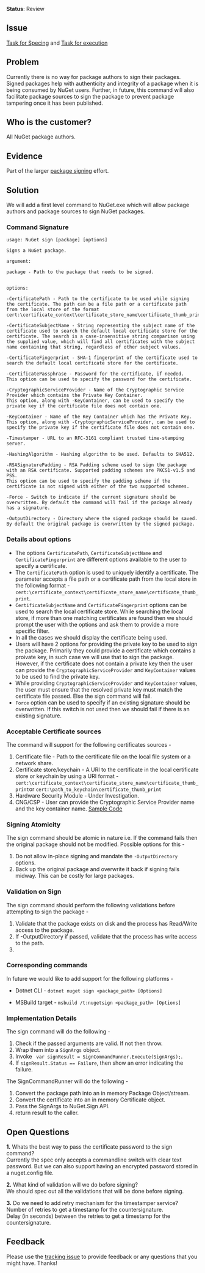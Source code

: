 **Status**: Review

## Issue
[Task for Specing](https://github.com/nuget/home/issues/5907) and [Task for execution](https://github.com/nuget/home/issues/5904)

## Problem
Currently there is no way for package authors to sign their packages. Signed packages help with authenticity and integrity of a package when it is being consumed by NuGet users. Further, in future, this command will also facilitate package sources to sign the package to prevent package tampering once it has been published.

## Who is the customer?
All NuGet package authors.

## Evidence
Part of the larger [package signing](https://github.com/NuGet/Home/wiki/Author-Package-Signing) effort.

##  Solution
We will add a first level command to NuGet.exe which will allow package authors and package sources to sign NuGet packages.

### Command Signature 
```
usage: NuGet sign [package] [options]

Signs a NuGet package.

argument:

package - Path to the package that needs to be signed.


options:

-CertificatePath - Path to the certificate to be used while signing the certificate. The path can be a file path or a certificate path from the local store of the format cert:\certificate_context\certificate_store_name\certificate_thumb_print.

-CertificateSubjectName - String representing the subject name of the certificate used to search the default local certificate store for the certificate. The search is a case-insensitive string comparison using the supplied value, which will find all certificates with the subject name containing that string, regardless of other subject values.

-CertificateFingerprint - SHA-1 fingerprint of the certificate used to search the default local certificate store for the certificate.

-CertificatePassphrase - Password for the certificate, if needed. 
This option can be used to specify the password for the certificate.

-CryptographicServiceProvider - Name of the Cryptographic Service Provider which contains the Private Key Container.
This option, along with -KeyContainer, can be used to specify the private key if the certificate file does not contain one.

-KeyContainer - Name of the Key Container which has the Private Key.
This option, along with -CryptographicServiceProvider, can be used to specify the private key if the certificate file does not contain one.

-Timestamper - URL to an RFC-3161 compliant trusted time-stamping server.

-HashingAlgorithm - Hashing algorithm to be used. Defaults to SHA512.

-RSASignaturePadding - RSA Padding scheme used to sign the package with an RSA certificate. Supported padding schemes are PKCS1-v1.5 and PSS.
This option can be used to specify the padding scheme if the certificate is not signed with either of the two supported schemes.

-Force - Switch to indicate if the current signature should be overwritten. By default the command will fail if the package already has a signature.

-OutputDirectory - Directory where the signed package should be saved. By default the original package is overwritten by the signed package.
```

### Details about options
* The options `CertificatePath`, `CertificateSubjectName` and `CertificateFingerprint` are different options available to the user to specify a certificate.
* The `CertificatePath` option is used to uniquely identify a certificate. The parameter accepts a file path or a certificate path from the local store in the following format - `cert:\certificate_context\certificate_store_name\certificate_thumb_print`.
* `CertificateSubjectName` and `CertificateFingerprint` options can be used to search the local certificate store. While searching the local store, if more than one matching certificates are found then we should prompt the user with the options and ask them to provide a more specific filter. 
* In all the cases we should display the certificate being used.  
* Users will have 2 options for providing the private key to be used to sign the package. Primarily they could provide a certificate which contains a proivate key, in such case we will use that to sign the package. However, if the certificate does not contain a private key then the user can provide the `CryptographicServiceProvider` and `KeyContainer` values to be used to find the private key.  
* While providing `CryptographicServiceProvider` and `KeyContainer` values, the user must ensure that the resolved private key must match the certificate file passed. Else the sign command will fail.
* `Force` option can be used to specify if an existing signature should be overwritten. If this switch is not used then we should fail if there is an existing signature.

### Acceptable Certificate sources
The command will support for the following certificates sources - 
 1. Certificate file - Path to the certificate file on the local file system or a network share.
 2. Certificate store/keychain - A URI to the certificate in the local certificate store or keychain by using a URI format - `cert:\certificate_context\certificate_store_name\certificate_thumb_print`or `cert:\path_to_keychain\certificate_thumb_print`
 3. Hardware Security Module - Under Investigation.
 4. CNG/CSP - User can provide the Cryptographic Service Provider name and the key container name. [Sample Code](https://msdn.microsoft.com/en-us/library/system.security.cryptography.cspparameters(v=vs.110).aspx)

### Signing Atomicity
The sign command should be atomic in nature i.e. If the command fails then the original package should not be modified. Possible options for this - 
 1. Do not allow in-place signing and mandate the `-OutputDirectory` options. 
 2. Back up the original package and overwrite it back if signing fails midway. This can be costly for large packages.

### Validation on Sign
The sign command should perform the following validations before attempting to sign the package - 
 1. Validate that the package exists on disk and the process has Read/Write access to the package.
 2. If -OutputDirectory if passed, validate that the process has write access to the path.
 3. 

### Corresponding commands

In future we would like to add support for the following platforms - 

* Dotnet CLI - `dotnet nuget sign <package_path> [Options]`

* MSBuild target - `msbuild /t:nugetsign <package_path> [Options]`

### Implementation Details
The sign command will do the following - 
 1. Check if the passed arguments are valid. If not then throw.
 2. Wrap them into a `SignArgs` object.
 3. Invoke ` var signResult = SignCommandRunner.Execute(SignArgs);`.
 4. If `signResult.Status == Failure`, then  show an error indicating the failure.

The SignCommandRunner will do the following - 
 1. Convert the package path into an in memory Package Object/stream.
 2. Convert the certificate into an in memory Certificate object.
 3. Pass the SignArgs to NuGet.Sign API.
 4. return result to the caller.

## Open Questions 

 **1.** Whats the best way to pass the certificate password to the sign command?  
    Currently the spec only accepts a commandline switch with clear text password. But we can also support having an 
    encrypted password stored in a nuget.config file.  

 **2.** What kind of validation will we do before signing?  
    We should spec out all the validations that will be done before signing.  

 **3.** Do we need to add retry mechanism for the timestamper service?  
  Number of retries to get a timestamp for the countersignature.  
  Delay (in seconds) between the retries to get a timestamp for the countersignature.

## Feedback
Please use the [tracking issue](https://github.com/NuGet/Home/issues/5907) to provide feedback or any questions that you might have. Thanks!
